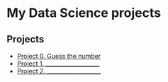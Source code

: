 # My Data Science projects

## Projects  
* [Project 0. Guess the number](https://github.com/ALyukmanov/HW-8.1/tree/main/project_0)  
* [Project 1. ___________________](__)  
* [Project 2. ___________________](__)
